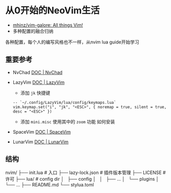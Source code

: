 # 从0开始的NeoVim生活
- [mhinz/vim-galore: All things Vim!](https://github.com/mhinz/vim-galore#buffers-windows-tabs)
- 多种配置的融合归纳

各种配置，每个人的编写风格也不一样，从nvim lua guide开始学习

<!---->

## 重要参考
- NvChad
  [DOC | NvChad](https://nvchad.com/)

- LazyVim
  [DOC | LazyVim](https://www.lazyvim.org/)
  - 添加 `jk` 快捷键
  ```
  -- `~/.config/LazyVim/lua/config/keymaps.lua`
  vim.keymap.set("i", "jk", "<ESC>", { noremap = true, silent = true, desc = "<ESC>" })
  ```
  - 添加 `mini.misc` 使用其中的 `zoom` 功能
  如何安装

- SpaceVim
  [DOC | SpaceVim](https://spacevim.org/)
  
- LunarVim
  [DOC | LunarVim](https://www.lunarvim.org/)

## 结构
nvim/
├── init.lua # 入口
├── lazy-lock.json # 插件版本管理
├── LICENSE # 许可
├── lua/ # config dir
│   ├── config
│   │   ├── ...
│   └── plugins
│       └── ...
├── README.md
└── stylua.toml

